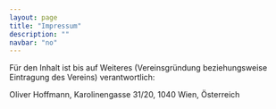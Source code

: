 ```yaml
---
layout: page
title: "Impressum"
description: ""
navbar: "no"
---
```


Für den Inhalt ist bis auf Weiteres (Vereinsgründung beziehungsweise Eintragung des Vereins) verantwortlich:

Oliver Hoffmann, Karolinengasse 31/20, 1040 Wien, Österreich
